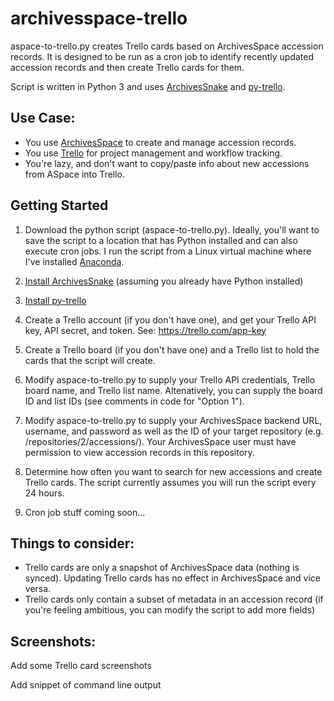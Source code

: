 # archivesspace-trello
aspace-to-trello.py creates Trello cards based on ArchivesSpace accession records. It is designed to be run as a cron job to identify recently updated accession records and then create Trello cards for them.

Script is written in Python 3 and uses [ArchivesSnake](https://github.com/archivesspace-labs/ArchivesSnake) and [py-trello](https://github.com/sarumont/py-trello).

## Use Case:
- You use [ArchivesSpace](https://archivesspace.org) to create and manage accession records. 
- You use [Trello](https://trello.com) for project management and workflow tracking. 
- You're lazy, and don't want to copy/paste info about new accessions from ASpace into Trello.

## Getting Started 
1. Download the python script (aspace-to-trello.py). Ideally, you'll want to save the script to a location that has Python installed and can also execute cron jobs. I run the script from a Linux virtual machine where I've installed [Anaconda](https://www.anaconda.com/distribution/).

2. [Install ArchivesSnake](https://github.com/archivesspace-labs/ArchivesSnake#installation) (assuming you already have Python installed)

3. [Install py-trello](https://pypi.org/project/py-trello/)

4. Create a Trello account (if you don't have one), and get your Trello API key, API secret, and token.  See: https://trello.com/app-key

5. Create a Trello board (if you don't have one) and a Trello list to hold the cards that the script will create.

6. Modify aspace-to-trello.py to supply your Trello API credentials, Trello board name, and Trello list name. Altenatively, you can supply the board ID and list IDs (see comments in code for "Option 1").

7. Modify aspace-to-trello.py to supply your ArchivesSpace backend URL, username, and password as well as the ID of your target repository (e.g. /repositories/2/accessions/). Your ArchivesSpace user must have permission to view accession records in this repository.

8. Determine how often you want to search for new accessions and create Trello cards. The script currently assumes you will run the script every 24 hours.

9. Cron job stuff coming soon...


## Things to consider:
- Trello cards are only a snapshot of ArchivesSpace data (nothing is synced). Updating Trello cards has no effect in ArchivesSpace and vice versa.
- Trello cards only contain a subset of metadata in an accession record (if you're feeling ambitious, you can modify the script to add more fields)

## Screenshots:
Add some Trello card screenshots

Add snippet of command line output
